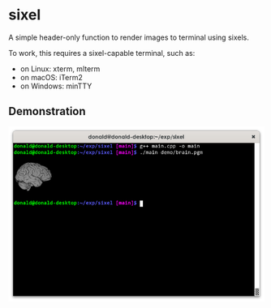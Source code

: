 # sixel

A simple header-only function to render images to terminal using sixels.

To work, this requires a sixel-capable terminal, such as:
- on Linux: xterm, mlterm
- on macOS: iTerm2
- on Windows: minTTY

## Demonstration

![sixel render in terminal](demo/terminal.png)
